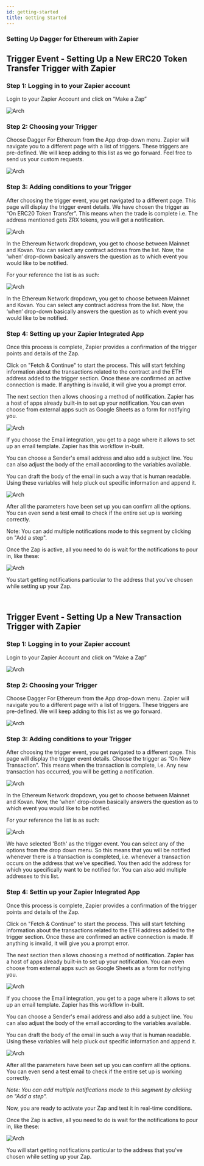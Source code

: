 ```yaml
---
id: getting-started
title: Getting Started
---
```


### Setting Up Dagger for Ethereum with Zapier

## Trigger Event - Setting Up a New ERC20 Token Transfer Trigger with Zapier

### Step 1: Logging in to your Zapier account

Login to your Zapier Account and click on “Make a Zap” 

![Arch](../../../img/zapier/trigger-splash.png)

### Step 2: Choosing your Trigger

Choose Dagger For Ethereum from the App drop-down menu. Zapier will navigate you to a different page with a list of triggers. These triggers are pre-defined. We will keep adding to this list as we go forward. Feel free to send us your custom requests.

![Arch](../../../img/zapier/trigger.png)

### Step 3: Adding conditions to your Trigger

After choosing the trigger event, you get navigated to a different page. This page will display the trigger event details. We have chosen the trigger as “On ERC20 Token Transfer”. This means when the trade is complete i.e. The address mentioned gets ZRX tokens, you will get a notification. 

![Arch](../../../img/zapier/trigger-conditions.png)

In the Ethereum Network dropdown, you get to choose between Mainnet and Kovan. You can select any contract address from the list. Now, the ‘when’ drop-down basically answers the question as to which event you would like to be notified.

For your reference the list is as such: 

![Arch](../../../img/zapier/trigger-event.png)

In the Ethereum Network dropdown, you get to choose between Mainnet and Kovan. You can select any contract address from the list. Now, the ‘when’ drop-down basically answers the question as to which event you would like to be notified. 

### Step 4: Setting up your Zapier Integrated App

Once this process is complete, Zapier provides a confirmation of the trigger points and details of the Zap.

Click on "Fetch & Continue" to start the process. This will start fetching information about the transactions related to the contract and the ETH address added to the trigger section. Once these are confirmed an active connection is made. If anything is invalid, it will give you a prompt error.

The next section then allows choosing a method of notification. Zapier has a host of apps already built-in to set up your notification. You can even choose from external apps such as Google Sheets as a form for notifying you. 

![Arch](../../../img/zapier/zapier-app.png)

If you choose the Email integration, you get to a page where it allows to set up an email template. Zapier has this workflow in-built.

You can choose a Sender's email address and also add a subject line. You can also adjust the body of the email according to the variables available.

You can draft the body of the email in such a way that is human readable. Using these variables will help pluck out specific information and append it. 

![Arch](../../../img/zapier/zapier-conditions.png)

After all the parameters have been set up you can confirm all the options. You can even send a test email to check if the entire set up is working correctly.

Note: You can add multiple notifications mode to this segment by clicking on "Add a step".

Once the Zap is active, all you need to do is wait for the notifications to pour in, like these:

![Arch](../../../img/zapier/email.png)

You start getting notifications particular to the address that you've chosen while setting up your Zap.  

<br/>

## **Trigger Event - Setting Up a New Transaction Trigger with Zapier**

### Step 1: Logging in to your Zapier account

Login to your Zapier Account and click on “Make a Zap” 

![Arch](../../../img/zapier/trigger-splash.png)

### Step 2: Choosing your Trigger

Choose Dagger For Ethereum from the App drop-down menu. Zapier will navigate you to a different page with a list of triggers. These triggers are pre-defined. We will keep adding to this list as we go forward. 

![Arch](../../../img/zapier/trigger-event-new.png)

### Step 3: Adding conditions to your Trigger

After choosing the trigger event, you get navigated to a different page. This page will display the trigger event details. Choose the trigger as “On New Transaction”. This means when the transaction is complete, i.e. Any new transaction has occurred, you will be getting a notification. 

![Arch](../../../img/zapier/trigger-conditions-new.png)

In the Ethereum Network dropdown, you get to choose between Mainnet and Kovan. Now, the ‘when’ drop-down basically answers the question as to which event you would like to be notified. 

For your reference the list is as such: 

![Arch](../../../img/zapier/trigger-event.png)

We have selected 'Both' as the trigger event. You can select any of the options from the drop down menu. So this means that you will be notified whenever there is a transaction is completed, i.e. whenever a transaction occurs on the address that we’ve specified. You then add the address for which you specifically want to be notified for. You can also add multiple addresses to this list. 

### Step 4: Settin up your Zapier Integrated App

Once this process is complete, Zapier provides a confirmation of the trigger points and details of the Zap.

Click on "Fetch & Continue" to start the process. This will start fetching information about the transactions related to the ETH address added to the trigger section. Once these are confirmed an active connection is made. If anything is invalid, it will give you a prompt error.

The next section then allows choosing a method of notification. Zapier has a host of apps already built-in to set up your notification. You can even choose from external apps such as Google Sheets as a form for notifying you. 

![Arch](../../../img/zapier/zapier-app-new.png)

If you choose the Email integration, you get to a page where it allows to set up an email template. Zapier has this workflow in-built.

You can choose a Sender's email address and also add a subject line. You can also adjust the body of the email according to the variables available.

You can draft the body of the email in such a way that is human readable. Using these variables will help pluck out specific information and append it. 

![Arch](../../../img/zapier/zapier-conditions-new.png)

After all the parameters have been set up you can confirm all the options. You can even send a test email to check if the entire set up is working correctly.

*Note: You can add multiple notifications mode to this segment by clicking on "Add a step".*

Now, you are ready to activate your Zap and test it in real-time conditions.

Once the Zap is active, all you need to do is wait for the notifications to pour in, like these:

![Arch](../../../img/zapier/email-new.png)

You will start getting notifications particular to the address that you've chosen while setting up your Zap. 

